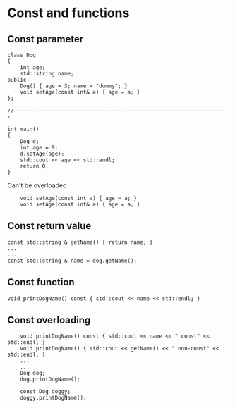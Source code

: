 # Const and functions

## Const parameter
```
class Dog
{
	int age;
	std::string name;
public:
	Dog() { age = 3; name = "dummy"; }
	void setAge(const int& a) { age = a; }
};

// --------------------------------------------------------------------

int main()
{
	Dog d;
	int age = 9;
	d.setAge(age);
	std::cout << age << std::endl;
	return 0;
}
```

Can't be overloaded

```
	void setAge(const int a) { age = a; }
	void setAge(const int& a) { age = a; }
```

## Const return value

```
const std::string & getName() { return name; }
...
...
const std::string & name = dog.getName();
```

## Const function

```
void printDogName() const { std::cout << name << std::endl; }
```

## Const overloading

```
	void printDogName() const { std::cout << name << " const" << std::endl; }
	void printDogName() { std::cout << getName() << " non-const" << std::endl; }
	...
	...
	Dog dog;
	dog.printDogName();

	const Dog doggy;
	doggy.printDogName();
```